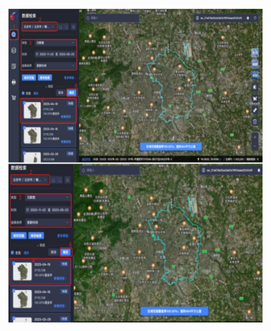 
![alt text](https://github.com/lteu/test/blob/main/image/1.jpeg)
![alt text](https://github.com/lteu/test/blob/main/image/2.png)